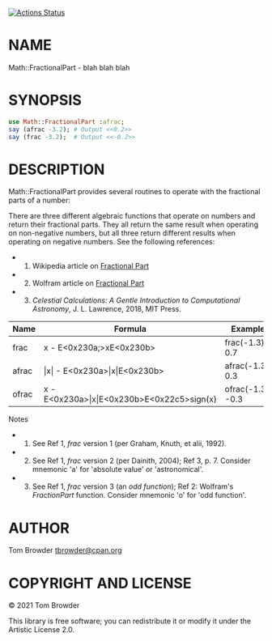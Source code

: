 [![Actions Status](https://github.com/tbrowder/Math-FractionalPart/workflows/test/badge.svg)](https://github.com/tbrowder/Math-FractionalPart/actions)

NAME
====

Math::FractionalPart - blah blah blah

SYNOPSIS
========

```raku
use Math::FractionalPart :afrac;
say (afrac -3.2); # Output <<0.2>>
say (frac -3.2);  # Output <<-0.2>>
```

DESCRIPTION
===========

Math::FractionalPart provides several routines to operate with the fractional parts of a number:

There are three different algebraic functions that operate on numbers and return their fractional parts. They all return the same result when operating on non-negative numbers, but all three return different results when operating on negative numbers. See the following references:

  * 1. Wikipedia article on [Fractional Part](https://en.m.wikipedia.org/wiki/Fractional_part)

  * 2. Wolfram article on [Fractional Part](https://mathworld.wolfram.com/FractionalPart.html)

  * 3. *Celestial Calculations: A Gentle Introduction to Computational Astronomy*, J. L. Lawrence, 2018, MIT Press.

<table class="pod-table">
<thead><tr>
<th>Name</th> <th>Formula</th> <th>Example</th> <th>Notes</th>
</tr></thead>
<tbody>
<tr> <td>frac</td> <td>x - E&lt;0x230a;&gt;xE&lt;0x230b&gt;</td> <td>frac(-1.3): 0.7</td> <td>1</td> </tr> <tr> <td>afrac</td> <td>|x| - E&lt;0x230a&gt;|x|E&lt;0x230b&gt;</td> <td>afrac(-1.3): 0.3</td> <td>2</td> </tr> <tr> <td>ofrac</td> <td>x - E&lt;0x230a&gt;|x|E&lt;0x230b&gt;E&lt;0x22c5&gt;sign(x)</td> <td>ofrac(-1.3): -0.3</td> <td>3</td> </tr>
</tbody>
</table>

Notes

  * 1. See Ref 1, *frac* version 1 (per Graham, Knuth, et alii, 1992).

  * 2. See Ref 1, *frac* version 2 (per Dainith, 2004); Ref 3, p. 7. Consider mnemonic 'a' for 'absolute value' or 'astronomical'.

  * 3. See Ref 1, *frac* version 3 (an *odd function*); Ref 2: Wolfram's *FractionPart* function. Consider mnemonic 'o' for 'odd function'.

AUTHOR
======

Tom Browder <tbrowder@cpan.org>

COPYRIGHT AND LICENSE
=====================

© 2021 Tom Browder

This library is free software; you can redistribute it or modify it under the Artistic License 2.0.

